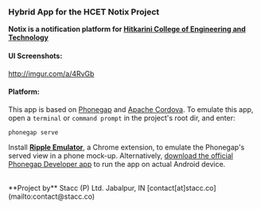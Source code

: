 ### Hybrid App for the HCET Notix Project  
**Notix is a notification platform for [Hitkarini College of Engineering and Technology](https://en.wikipedia.org/wiki/Hitkarini_College_of_Engineering_and_Technology)**  

#### UI Screenshots:  
http://imgur.com/a/4RvGb  

#### Platform:  
This app is based on [Phonegap](http://phonegap.com) and [Apache Cordova](http://cordova.apache.org).
To emulate this app, open a `terminal` or `command prompt` in the project's root dir, and enter:

```
phonegap serve
```
Install [**Ripple Emulator**](http://chrome.google.com/webstore/detail/ripple-emulator-beta/geelfhphabnejjhdalkjhgipohgpdnoc), a Chrome extension, to emulate the Phonegap's served view in a phone mock-up. Alternatively, [download the official Phonegap Developer app](http://play.google.com/store/apps/details?id=com.adobe.phonegap.app) to run the app on actual Android device.

<br>
**Project by**  
Stacc (P) Ltd.  
Jabalpur, IN  
[contact[at]stacc.co](mailto:contact@stacc.co)